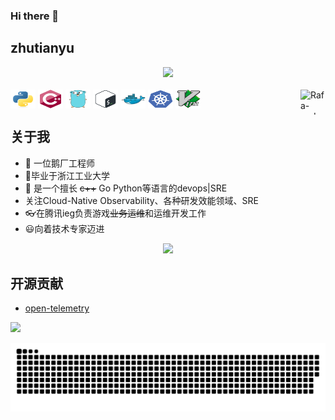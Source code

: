 ### Hi there 👋
## zhutianyu

<div align="center">
              <a href="https://github.com/zzhutianyu">
    <img height="180em" src="https://github-profile-summary-cards.vercel.app/api/cards/profile-details?username=zzhutianyu&theme=github">
  </a>
</div>
     



<div style="display: inline_block"><br>
  <img align="center" alt="Python" height="30" width="40" src="https://raw.githubusercontent.com/devicons/devicon/master/icons/python/python-original.svg">
  <img align="center" alt="CPP" height="30" width="40" src="https://raw.githubusercontent.com/devicons/devicon/master/icons/cplusplus/cplusplus-original.svg">
  <img align="center" alt="Go" height="30" width="40" src="https://raw.githubusercontent.com/devicons/devicon/master/icons/go/go-original.svg">
  <img align="center" alt="Bash" height="30" width="40" src="https://raw.githubusercontent.com/devicons/devicon/master/icons/bash/bash-original.svg">
  
   <img align="center" alt="Docker" height="30" width="40" src="https://raw.githubusercontent.com/devicons/devicon/master/icons/docker/docker-original.svg">
   <img align="center" alt="kubernetes" height="30" width="40" src="https://raw.githubusercontent.com/devicons/devicon/master/icons/kubernetes/kubernetes-plain.svg">
       <img align="center" alt="Vim" height="30" width="40" src="https://raw.githubusercontent.com/devicons/devicon/master/icons/vim/vim-original.svg">
  <img align="right" alt="Rafa-yoda" height="40" width="40" src="https://avatars.githubusercontent.com/u/25198289?v=4">
</div>
  
## 关于我
- 🌚 一位鹅厂工程师
- 👀毕业于浙江工业大学
- 🙌 是一个擅长 <del>c++</del> Go Python等语言的devops|SRE
- 关注Cloud-Native Observability、各种研发效能领域、SRE
- 👓在腾讯ieg负责游戏<del>业务运维</del>和运维开发工作
- 😃向着技术专家迈进

<div align="center">
        <img height="180em" src="https://github-readme-stats.vercel.app/api?username=zzhutianyu&show_icons=true&theme=dracula&include_all_commits=true&count_private=true"/>

</div>

## 开源贡献
- [open-telemetry](https://github.com/open-telemetry)
 
<div> 
  <a href = "mailto:zxz@zhuxingzhao.com"><img src="https://img.shields.io/badge/-mail-%23333?style=for-the-badge&logo=Mail.Ru&logoColor=white" target="_blank"></a>
 
  ![Snake animation](https://github.com/zzhutianyu/zzhutianyu/blob/output/github-contribution-grid-snake.svg)
 
</div>
<!--
**zzhutianyu/zzhutianyu** is a ✨ _special_ ✨ repository because its `README.md` (this file) appears on your GitHub profile.

Here are some ideas to get you started:

- 🔭 I’m currently working on ...
- 🌱 I’m currently learning ...
- 👯 I’m looking to collaborate on ...
- 🤔 I’m looking for help with ...
- 💬 Ask me about ...
- 📫 How to reach me: ...
- 😄 Pronouns: ...
- ⚡ Fun fact: ...
-->

